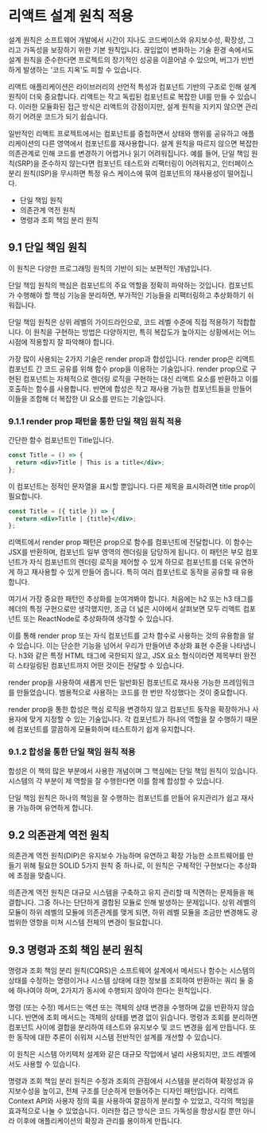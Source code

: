 # 리액트 설계 원칙 적용

설계 원칙은 소프트웨어 개발에서 시간이 지나도 코드베이스와 유지보수성, 확장성, 그리고 가독성을 보장하기 위한 기본 원칙입니다. 끊임없이 변화하는 기술 환경 속에서도 설계 원칙을 준수한다면 프로젝트의 장기적인 성공을 이끌어낼 수 있으며, 버그가 빈번하게 발생하는 '코드 지옥'도 피할 수 있습니다.

리액트 애플리케이션은 라이브러리의 선언적 특성과 컴포넌트 기반의 구조로 인해 설계 원칙이 더욱 중요합니다. 리액트는 작고 독립된 컴포넌트로 복잡한 UI를 만들 수 있습니다. 이러한 모듈화된 접근 방식은 리액트의 강점이지만, 설계 원칙을 지키지 않으면 관리하기 어려운 코드가 되기 쉽습니다.

일반적인 리액트 프로젝트에서는 컴포넌트를 중첩하면서 상태와 행위를 공유하고 애플리케이션의 다른 영역에서 컴포넌트를 재사용합니다. 설계 원칙을 따르지 않으면 복잡한 의존관계로 인해 코드를 변경하기 어렵거나 읽기 어려워집니다. 예를 들어, 단일 책임 원칙(SRP)을 준수하지 않는다면 컴포넌트 테스트와 리팩터링이 어려워지고, 인터페이스 분리 원칙(ISP)을 무시하면 특정 유스 케이스에 묶여 컴포넌트의 재사용성이 떨어집니다.

- 단일 책임 원칙
- 의존관계 역전 원칙
- 명령과 조회 책임 분리 원칙

## 9.1 단일 책임 원칙

이 원칙은 다양한 프로그래밍 원칙의 기반이 되는 보편적인 개념입니다.

단일 책임 원칙의 핵심은 컴포넌트의 주요 역할을 정확히 파악하는 것입니다. 컴포넌트가 수행해야 할 핵심 기능을 분리하면, 부가적인 기능들을 리팩터링하고 추상화하기 쉬워집니다.

단일 책임 원칙은 상위 레벨의 가이드라인으로, 코드 레벨 수준에 직접 적용하기 적합합니다. 이 원칙을 구현하는 방법은 다양하지만, 특히 복잡도가 높아지는 상황에서는 어느 시점에 적용할지 잘 파악해야 합니다.

가장 많이 사용되는 2가지 기술은 render prop과 합성입니다. render prop은 리액트 컴포넌트 간 코드 공유를 위해 함수 prop을 이용하는 기술입니다. render prop으로 구현된 컴포넌트는 자체적으로 렌더링 로직을 구현하는 대신 리액트 요소를 반환하고 이를 호출하는 함수를 사용합니다. 반면에 합성은 작고 재사용 가능한 컴포넌트들을 만들어 이들을 조합해 더 복잡한 UI 요소를 만드는 기술입니다.

### 9.1.1 render prop 패턴을 통한 단일 책임 원칙 적용

간단한 함수 컴포넌트인 Title입니다.

```jsx
const Title = () => {
  return <div>Title | This is a title</div>;
};
```

이 컴포넌트는 정적인 문자열을 표시할 뿐입니다. 다른 제목을 표시하려면 title prop이 필요합니다.

```jsx
const Title = ({ title }) => {
  return <div>Title | {title}</div>;
};
```

리액트에서 render prop 패턴은 prop으로 함수를 컴포넌트에 전달합니다. 이 함수는 JSX를 반환하며, 컴포넌트 일부 영역의 렌더링을 담당하게 됩니다. 이 패턴은 부모 컴포넌트가 자식 컴포넌트의 렌더링 로직을 제어할 수 있게 하므로 컴포넌트를 더욱 유연하게 하고 재사용할 수 있게 만들어 줍니다. 특히 여러 컴포넌트로 동작을 공유할 때 유용합니다.

여기서 가장 중요한 패턴인 추상화를 눈여겨봐야 합니다. 처음에는 h2 또는 h3 태그를 헤더의 특정 구현으로만 생각했지만, 조금 더 넓은 시야에서 살펴보면 모두 리액트 컴포넌트 또는 ReactNode로 추상화하여 생각할 수 있습니다.

이를 통해 render prop 또는 자식 컴포넌트를 고차 함수로 사용하는 것의 유용함을 알 수 있습니다. 이는 단순한 기능을 넘어서 우리가 만들어낸 추상화 표현 수준을 나타냅니다. h3와 같은 특정 HTML 태그에 국한되지 않고, JSX 요소 형식이라면 제목부터 완전히 스타일링된 컴포넌트까지 어떤 것이든 전달할 수 있습니다.

render prop을 사용하여 새롭게 만든 일반화된 컴포넌트로 재사용 가능한 프레임워크를 만들었습니다. 범용적으로 사용하는 코드를 한 번만 작성했다는 것이 중요합니다.

render prop을 통한 합성은 핵심 로직을 변경하지 않고 컴포넌트 동작을 확장하거나 사용자에 맞게 지정할 수 있는 기술입니다. 각 컴포넌트가 하나의 역할을 잘 수행하기 때문에 컴포넌트를 깔끔하게 모듈화하며 테스트하기 쉽게 유지합니다.

### 9.1.2 합성을 통한 단일 책임 원칙 적용

합성은 이 책의 많은 부분에서 사용한 개념이며 그 핵심에는 단일 책임 원칙이 있습니다. 시스템의 각 부분이 제 역할을 잘 수행한다면 이를 함께 합성할 수 있습니다.

단일 책임 원칙은 하나의 책임을 잘 수행하는 컴포넌트를 만들어 유지관리가 쉽고 재사용 가능하며 유연하게 합니다.

## 9.2 의존관계 역전 원칙

의존관계 역전 원칙(DIP)은 유지보수 가능하며 유연하고 확장 가능한 소프트웨어를 만들기 위해 필요한 SOLID 5가지 원칙 중 하나로, 이 원칙은 구체적인 구현보다는 추상화에 초점을 맞춥니다.

의존관계 역전 원칙은 대규모 시스템을 구축하고 유지 관리할 때 직면하는 문제들을 해결합니다. 그중 하나는 단단하게 결합된 모듈로 인해 발생하는 문제입니다. 상위 레벨의 모듈이 하위 레벨의 모듈에 의존관계를 맺게 되면, 하위 레벨 모듈을 조금만 변경해도 광범위한 영향을 미쳐 시스템 전체의 변경이 필요합니다.

## 9.3 명령과 조회 책임 분리 원칙

명령과 조회 책임 분리 원칙(CQRS)은 소프트웨어 설계에서 메서드나 함수는 시스템의 상태를 수정하는 명령이거나 시스템 상태에 대한 정보를 조회하여 반환하는 쿼리 둘 중에 하나여야 하며, 2가지가 동시에 수행되지 않아야 한다는 원칙입니다.

명령 (또는 수정) 메서드는 액션 또는 객체의 상태 변경을 수행하며 값을 반환하지 않습니다. 반면에 조회 메서드는 객체의 상태를 변경 없이 읽습니다. 명령과 조회를 분리하면 컴포넌트 사이에 결합을 분리하여 테스트와 유지보수 및 코드 변경을 쉽게 만듭니다. 또한 동작에 대한 추론이 쉬워져 시스템 전반적인 설계를 개선할 수 있습니다.

이 원칙은 시스템 아키텍처 설계와 같은 대규모 작업에서 널리 사용되지만, 코드 레벨에서도 사용할 수 있습니다.

명령과 조회 책임 분리 원칙은 수정과 조회의 관점에서 시스템을 분리하여 확장성과 유지보수성을 높이고, 전체 구조를 단순하게 만들어주는 디자인 패턴입니다. 리액트 Context API와 사용자 정의 훅을 사용하여 깔끔하게 분리할 수 있었고, 각각의 책임을 효과적으로 나눌 수 있었습니다. 이러한 접근 방식은 코드 가독성을 향상시킬 뿐만 아니라 이후에 애플리케이션의 확장과 관리를 용이하게 만듭니다.
